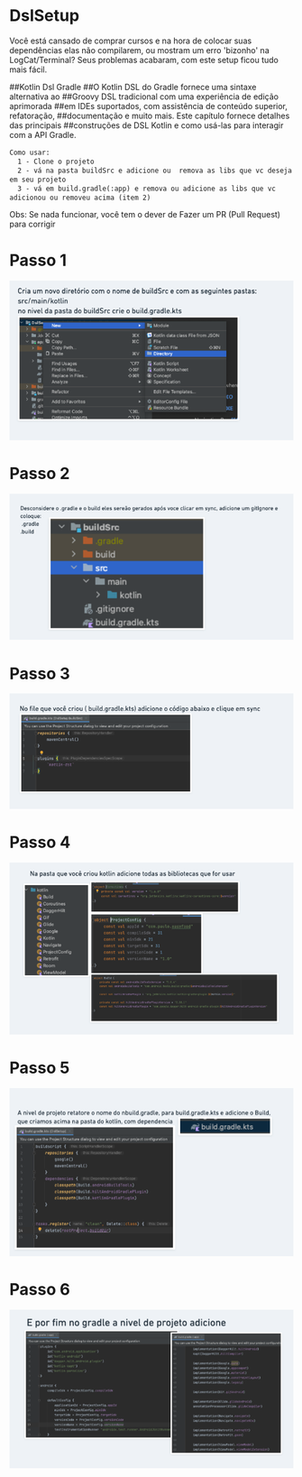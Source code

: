 # DslSetup

Você está cansado de comprar cursos e na hora de colocar suas dependências elas não compilarem,
ou mostram um erro 'bizonho' na LogCat/Terminal?
Seus problemas acabaram, com este setup ficou tudo mais fácil.

##Kotlin Dsl Gradle
##O Kotlin DSL do Gradle fornece uma sintaxe alternativa ao
##Groovy DSL tradicional com uma experiência de edição aprimorada
##em IDEs suportados, com assistência de conteúdo superior, refatoração,
##documentação e muito mais. Este capítulo fornece detalhes das principais
##construções de DSL Kotlin e como usá-las para interagir com a API Gradle.

```
Como usar:
  1 - Clone o projeto
  2 - vá na pasta buildSrc e adicione ou  remova as libs que vc deseja em seu projeto
  3 - vá em build.gradle(:app) e remova ou adicione as libs que vc adicionou ou removeu acima (item 2)
```
Obs: Se nada funcionar, você tem o dever de Fazer um PR (Pull Request) para corrigir

# Passo 1
![](image/0.png)
# Passo 2
![](image/1.png)
# Passo 3
![](image/2.png)
# Passo 4
![](image/3.png)
# Passo 5
![](image/4.png)
# Passo 6
![](image/5.png)

